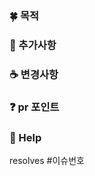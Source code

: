 <!--제목은 `[#이슈번호] 이슈 제목` 으로 작성한다.-->

### 🍀 목적


### 🌹 추가사항<!-- 있다면 적고 없다면 적지 않는다.-->


### ☕ 변경사항<!-- 있다면 적고 없다면 적지 않는다.-->


### ❓ pr 포인트


### 📢 Help


resolves #이슈번호<!-- pr이 머지되면 이슈가 자동으로 close되게 합니다. 만약 자동 close를 하지 않고 이슈만 링크한다면 resolves를 삭제한다.-->
